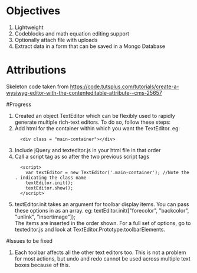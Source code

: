 # Objectives

1. Lightweight
2. Codeblocks and math equation editing support
3. Optionally attach file with uploads
4. Extract data in a form that can be saved in a Mongo Database

# Attributions
Skeleton code taken from https://code.tutsplus.com/tutorials/create-a-wysiwyg-editor-with-the-contenteditable-attribute--cms-25657

#Progress
1. Created an object TextEditor which can be flexibly used to rapidly generate multiple rich-text editors. To do so, follow these steps: 
  1. Add html for the container within which you want the TextEditor. 
      eg:  
      ``` 
        <div class = "main-container"></div> 
      ```
  2. Include jQuery and texteditor.js in your html file in that order
  3. Call a script tag as so after the two previous script tags  
      ```
        <script>  
          var textEditor = new TextEditor('.main-container'); //Note the . indicating the class name  
          textEditor.init();  
          textEditor.show();  
        </script>
      ```
  4. textEditor.init takes an argument for toolbar display items. You can pass these options in as an array.
     eg: textEditor.init(["forecolor", "backcolor", "unlink", "insertimage"]);  
     The items are inserted in the order shown. For a full set of options, go to texteditor.js and look at TextEditor.Prototype.toolbarElements. 

#Issues to be fixed
1. Each toolbar affects all the other text editors too. This is not a problem for most actions, but undo and redo cannot be used across multiple text boxes because of this. 
